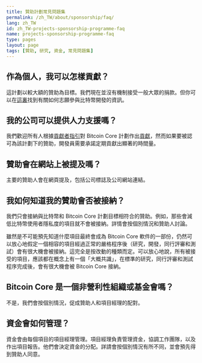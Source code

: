 ```yaml
---
title: 贊助計劃常見問題集
permalink: /zh_TW/about/sponsorship/faq/
lang: zh_TW
id: zh_TW-projects-sponsorship-programme-faq
name: projects-sponsorship-programme-faq
type: pages
layout: page
tags: [贊助, 研究, 資金, 常見問題集]
---
```

## 作為個人，我可以怎樣貢獻？

這計劃以較大額的贊助為目標。我們現在並沒有機制接受一般大眾的捐款。但你可以在[這裏](/en/contribute/)找到有關如何志願參與比特幣開發的資訊。

## 我的公司可以提供人力支援嗎？

我們歡迎所有人根據[貢獻者指引](/en/faq/contributing-code/)對 Bitcoin Core 計劃作出[貢獻](/en/contribute/)，然而如果要被認可為該計劃下的贊助，開發員需要承諾定期貢獻出顯著的時間量。

## 贊助會在網站上被提及嗎？

主要的贊助人會在網頁提及，包括公司標誌及公司網站連結。

## 我如何知道我的贊助會否被接納？

我們只會接納與比特幣和 Bitcoin Core 計劃目標相符合的贊助。例如，那些會減低比特幣使用者隱私度的項目就不會被接納。詳情會按個別情況和贊助人討論。

雖然是不可能預先知道什麼項目最終會成為 Bitcoin Core 軟件的一部份，仍然可以放心地假定一個相容的項目經過正常的嚴格程序後（研究，開發，同行評審和測試）會有很大機會被接納。這完全是按改動的種類而定。可以放心地說，所有被接受的項目，應該都在概念上有一個「大概共識」，在標準的研究，同行評審和測試程序完成後，會有很大機會被 Bitcoin Core 接納。  

## Bitcoin Core 是一個非營利性組織或基金會嗎？

不是，我們會按個別情況，促成贊助人和項目經理的配對。

## 資金會如何管理？

資金會由每個項目的項目經理管理。項目經理負責管理資金，協調工作團隊，以及作出項目報告。他們會決定資金的分配。詳請會按個別情況有所不同，並會預先得到贊助人同意。